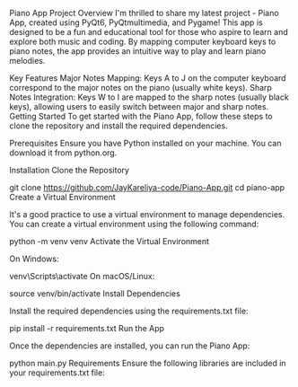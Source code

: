 Piano App
Project Overview
I'm thrilled to share my latest project - Piano App, created using PyQt6, PyQtmultimedia, and Pygame! This app is designed to be a fun and educational tool for those who aspire to learn and explore both music and coding. By mapping computer keyboard keys to piano notes, the app provides an intuitive way to play and learn piano melodies.

Key Features
Major Notes Mapping: Keys A to J on the computer keyboard correspond to the major notes on the piano (usually white keys).
Sharp Notes Integration: Keys W to I are mapped to the sharp notes (usually black keys), allowing users to easily switch between major and sharp notes.
Getting Started
To get started with the Piano App, follow these steps to clone the repository and install the required dependencies.

Prerequisites
Ensure you have Python installed on your machine. You can download it from python.org.

Installation
Clone the Repository

git clone https://github.com/JayKareliya-code/Piano-App.git
cd piano-app
Create a Virtual Environment

It's a good practice to use a virtual environment to manage dependencies. You can create a virtual environment using the following command:

python -m venv venv
Activate the Virtual Environment

On Windows:

venv\Scripts\activate
On macOS/Linux:

source venv/bin/activate
Install Dependencies

Install the required dependencies using the requirements.txt file:

pip install -r requirements.txt
Run the App

Once the dependencies are installed, you can run the Piano App:

python main.py
Requirements
Ensure the following libraries are included in your requirements.txt file:
